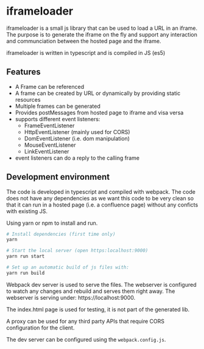 # iframeloader
iframeloader is a small js library that can be used to load a URL in an iframe. The purpose is to generate the iframe on the fly and support any interaction and communciation between the hosted page and the iframe. 

iframeloader is written in typescript and is compiled in JS (es5)

## Features
- A Frame can be referenced
- A frame can be created by URL or dynamically by providing static resources
- Multiple frames can be generated
- Provides postMessages from hosted page to iframe and visa versa
- supports different event listeners:
    * FrameEventListener
    * HttpEventListener (mainly used for CORS)
    * DomEventListener (i.e. dom manipulation)
    * MouseEventListener
    * LinkEventListener
- event listeners can do a reply to the calling frame

## Development environment
The code is developed in typescript and compiled with webpack.
The code does not have any dependencies as we want this code to be very clean so that it can run in a hosted page (i.e. a confluence page) without any conficts with existing JS.

Using yarn or npm to install and run.

```bash
# Install dependencies (first time only)
yarn

# Start the local server (open https:localhost:9000)
yarn run start

# Set up an automatic build of js files with:
yarn run build
```

Webpack dev server is used to serve the files. The webserver is configured to watch any changes and rebuild and serves them right away. The webserver is serving under: https://localhost:9000.

The index.html page is used for testing, it is not part of the generated lib.

A proxy can be used for any third party APIs that require CORS configuration for the client.

The dev server can be configured using the `webpack.config.js`.

